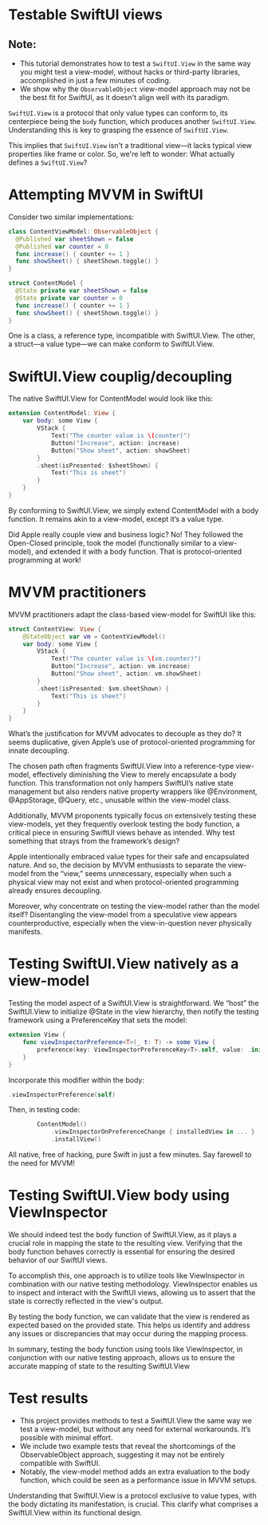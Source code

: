 # Testable SwiftUI views

## Note:

- This tutorial demonstrates how to test a `SwiftUI.View` in the same way you might test a view-model, without hacks or third-party libraries, accomplished in just a few minutes of coding.
- We show why the `ObservableObject` view-model approach may not be the best fit for SwiftUI, as it doesn't align well with its paradigm.

`SwiftUI.View` is a protocol that only value types can conform to, its centerpiece being the `body` function, which produces another `SwiftUI.View`. Understanding this is key to grasping the essence of `SwiftUI.View`.

This implies that `SwiftUI.View` isn't a traditional view—it lacks typical view properties like frame or color. So, we're left to wonder: What actually defines a `SwiftUI.View`?


# Attempting MVVM in SwiftUI

Consider two similar implementations:
```swift
class ContentViewModel: ObservableObject {
  @Published var sheetShown = false
  @Published var counter = 0
  func increase() { counter += 1 }
  func showSheet() { sheetShown.toggle() }
}

struct ContentModel {
  @State private var sheetShown = false
  @State private var counter = 0
  func increase() { counter += 1 }
  func showSheet() { sheetShown.toggle() }
}
```
One is a class, a reference type, incompatible with SwiftUI.View. The other, a struct—a value type—we can make conform to SwiftUI.View.

# SwiftUI.View couplig/decoupling

The native SwiftUI.View for ContentModel would look like this:
```swift
extension ContentModel: View {
    var body: some View {
        VStack {
            Text("The counter value is \(counter)")
            Button("Increase", action: increase)
            Button("Show sheet", action: showSheet)
        }
        .sheet(isPresented: $sheetShown) {
            Text("This is sheet")
        }
    }
}
```
By conforming to SwiftUI.View, we simply extend ContentModel with a body function. It remains akin to a view-model, except it’s a value type.

Did Apple really couple view and business logic? No! They followed the Open-Closed principle, took the model (functionally similar to a view-model), and extended it with a body function. That is protocol-oriented programming at work!

# MVVM practitioners

MVVM practitioners adapt the class-based view-model for SwiftUI like this:
```swift
struct ContentView: View {
    @StateObject var vm = ContentViewModel()
    var body: some View {
        VStack {
            Text("The counter value is \(vm.counter)")
            Button("Increase", action: vm.increase)
            Button("Show sheet", action: vm.showSheet)
        }
        .sheet(isPresented: $vm.sheetShown) {
            Text("This is sheet")
        }
    }
}
```
What’s the justification for MVVM advocates to decouple as they do? It seems duplicative, given Apple’s use of protocol-oriented programming for innate decoupling.

The chosen path often fragments SwiftUI.View into a reference-type view-model, effectively diminishing the View to merely encapsulate a body function. This transformation not only hampers SwiftUI’s native state management but also renders native property wrappers like @Environment, @AppStorage, @Query, etc., unusable within the view-model class.

Additionally, MVVM proponents typically focus on extensively testing these view-models, yet they frequently overlook testing the body function, a critical piece in ensuring SwiftUI views behave as intended. Why test something that strays from the framework’s design?

Apple intentionally embraced value types for their safe and encapsulated nature. And so, the decision by MVVM enthusiasts to separate the view-model from the “view,” seems unnecessary, especially when such a physical view may not exist and when protocol-oriented programming already ensures decoupling.

Moreover, why concentrate on testing the view-model rather than the model itself? Disentangling the view-model from a speculative view appears counterproductive, especially when the view-in-question never physically manifests.

# Testing SwiftUI.View natively as a view-model

Testing the model aspect of a SwiftUI.View is straightforward. We “host” the SwiftUI.View to initialize @State in the view hierarchy, then notify the testing framework using a PreferenceKey that sets the model:
```swift
extension View {
    func viewInspectorPreference<T>(_ t: T) -> some View {
        preference(key: ViewInspectorPreferenceKey<T>.self, value: .init(value: t))
    }
}
```
Incorporate this modifier within the body:
```swift
.viewInspectorPreference(self)
```
Then, in testing code:
```swift
        ContentModel()
            .viewInspectorOnPreferenceChange { installedView in ... }
            .installView()
```
All native, free of hacking, pure Swift in just a few minutes. Say farewell to the need for MVVM!

# Testing SwiftUI.View body using ViewInspector

We should indeed test the body function of SwiftUI.View, as it plays a crucial role in mapping the state to the resulting view. Verifying that the body function behaves correctly is essential for ensuring the desired behavior of our SwiftUI views.

To accomplish this, one approach is to utilize tools like ViewInspector in combination with our native testing methodology. ViewInspector enables us to inspect and interact with the SwiftUI views, allowing us to assert that the state is correctly reflected in the view's output.

By testing the body function, we can validate that the view is rendered as expected based on the provided state. This helps us identify and address any issues or discrepancies that may occur during the mapping process.

In summary, testing the body function using tools like ViewInspector, in conjunction with our native testing approach, allows us to ensure the accurate mapping of state to the resulting SwiftUI.View

# Test results

- This project provides methods to test a SwiftUI.View the same way we test a view-model, but without any need for external workarounds. It’s possible with minimal effort.
- We include two example tests that reveal the shortcomings of the ObservableObject approach, suggesting it may not be entirely compatible with SwiftUI.
- Notably, the view-model method adds an extra evaluation to the body function, which could be seen as a performance issue in MVVM setups.

Understanding that SwiftUI.View is a protocol exclusive to value types, with the body dictating its manifestation, is crucial. This clarify what comprises a SwiftUI.View within its functional design.
